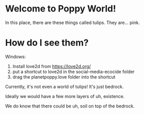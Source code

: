 # Welcome to Poppy World!

In this place, there are these things called tulips. They are... pink. 

# How do I see them?

Windows: 

1. Install love2d from https://love2d.org/
2. put a shortcut to love2d in the social-media-ecocide folder
3. drag the planetpoppy.love folder into the shortcut

Currently, it's not even a world of tulips! It's just bedrock.

Ideally we would have a few more layers of uh, existence.

We do know that there could be uh, soil on top of the bedrock.
